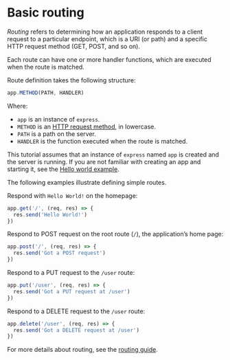 
# Basic routing


*Routing* refers to determining how an application responds to a client request to a particular endpoint, which is a URI (or path) and a specific HTTP request method (GET, POST, and so on).


Each route can have one or more handler functions, which are executed when the route is matched.


Route definition takes the following structure:



```javascript
app.METHOD(PATH, HANDLER)

```

Where:


* `app` is an instance of `express`.
* `METHOD` is an [HTTP request method](https://en.wikipedia.org/wiki/Hypertext_Transfer_Protocol#Request_methods), in lowercase.
* `PATH` is a path on the server.
* `HANDLER` is the function executed when the route is matched.



This tutorial assumes that an instance of `express` named `app` is created and the server is running. If you are not familiar with creating an app and starting it, see the [Hello world example](/en/starter/hello-world.html).



The following examples illustrate defining simple routes.


Respond with `Hello World!` on the homepage:



```javascript
app.get('/', (req, res) => {
  res.send('Hello World!')
})

```

Respond to POST request on the root route (`/`), the application’s home page:



```javascript
app.post('/', (req, res) => {
  res.send('Got a POST request')
})

```

Respond to a PUT request to the `/user` route:



```javascript
app.put('/user', (req, res) => {
  res.send('Got a PUT request at /user')
})

```

Respond to a DELETE request to the `/user` route:



```javascript
app.delete('/user', (req, res) => {
  res.send('Got a DELETE request at /user')
})

```

For more details about routing, see the [routing guide](/en/guide/routing.html).






